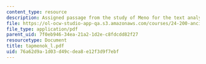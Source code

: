 ```yaml
---
content_type: resource
description: Assigned passage from the study of Meno for the text analysis presentation.
file: https://ol-ocw-studio-app-qa.s3.amazonaws.com/courses/24-200-ancient-philosophy-fall-2004/76a62d9a1d03d49cdea8e12f3d9f7ebf_tapmenok_l.pdf
file_type: application/pdf
parent_uid: 7f0eb946-34ea-21a2-1d2e-c8fdcdd82f27
resourcetype: Document
title: tapmenok_l.pdf
uid: 76a62d9a-1d03-d49c-dea8-e12f3d9f7ebf
---
```


